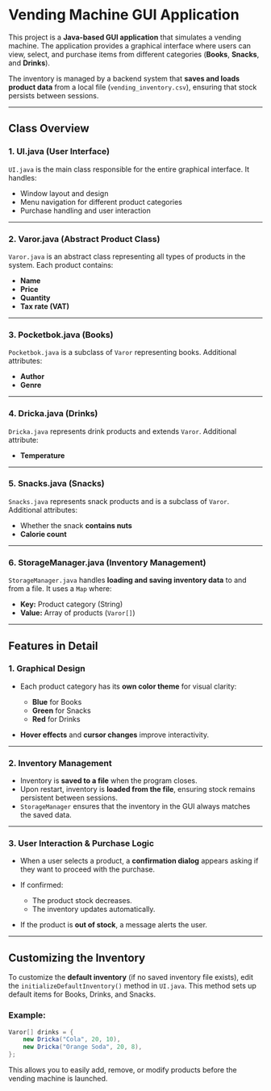 # Vending Machine GUI Application

This project is a **Java-based GUI application** that simulates a vending machine. The application provides a graphical interface where users can view, select, and purchase items from different categories (**Books**, **Snacks**, and **Drinks**).

The inventory is managed by a backend system that **saves and loads product data** from a local file (`vending_inventory.csv`), ensuring that stock persists between sessions.

---

## Class Overview

### 1. **UI.java** (User Interface)

`UI.java` is the main class responsible for the entire graphical interface.
It handles:

* Window layout and design
* Menu navigation for different product categories
* Purchase handling and user interaction

---

### 2. **Varor.java** (Abstract Product Class)

`Varor.java` is an abstract class representing all types of products in the system.
Each product contains:

* **Name**
* **Price**
* **Quantity**
* **Tax rate (VAT)**

---

### 3. **Pocketbok.java** (Books)

`Pocketbok.java` is a subclass of `Varor` representing books.
Additional attributes:

* **Author**
* **Genre**

---

### 4. **Dricka.java** (Drinks)

`Dricka.java` represents drink products and extends `Varor`.
Additional attribute:

* **Temperature**

---

### 5. **Snacks.java** (Snacks)

`Snacks.java` represents snack products and is a subclass of `Varor`.
Additional attributes:

* Whether the snack **contains nuts**
* **Calorie count**

---

### 6. **StorageManager.java** (Inventory Management)

`StorageManager.java` handles **loading and saving inventory data** to and from a file.
It uses a `Map` where:

* **Key:** Product category (String)
* **Value:** Array of products (`Varor[]`)

---

## Features in Detail

### 1. **Graphical Design**

* Each product category has its **own color theme** for visual clarity:

  * **Blue** for Books
  * **Green** for Snacks
  * **Red** for Drinks
* **Hover effects** and **cursor changes** improve interactivity.

---

### 2. **Inventory Management**

* Inventory is **saved to a file** when the program closes.
* Upon restart, inventory is **loaded from the file**, ensuring stock remains persistent between sessions.
* `StorageManager` ensures that the inventory in the GUI always matches the saved data.

---

### 3. **User Interaction & Purchase Logic**

* When a user selects a product, a **confirmation dialog** appears asking if they want to proceed with the purchase.
* If confirmed:

  * The product stock decreases.
  * The inventory updates automatically.
* If the product is **out of stock**, a message alerts the user.

---

## Customizing the Inventory

To customize the **default inventory** (if no saved inventory file exists), edit the `initializeDefaultInventory()` method in `UI.java`.
This method sets up default items for Books, Drinks, and Snacks.

### Example:

```java
Varor[] drinks = {
    new Dricka("Cola", 20, 10),
    new Dricka("Orange Soda", 20, 8),
};
```

This allows you to easily add, remove, or modify products before the vending machine is launched.
